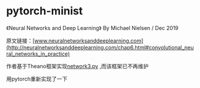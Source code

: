 # pytorch-minist

《Neural Networks and Deep Learning》 By Michael Nielsen / Dec 2019

原文链接：[www.neuralnetworksanddeeplearning.com](http://neuralnetworksanddeeplearning.com/chap6.html#convolutional_neural_networks_in_practice)

作者基于Theano框架实现[network3.py](https://github.com/MichalDanielDobrzanski/DeepLearningPython/blob/master/network3.py) ,而该框架已不再维护

用pytorch重新实现了一下

